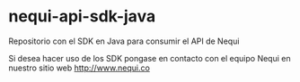 # nequi-api-sdk-java
Repositorio con el SDK en Java para consumir el API de Nequi

Si desea hacer uso de los SDK pongase en contacto con el equipo Nequi en nuestro sitio web http://www.nequi.co

